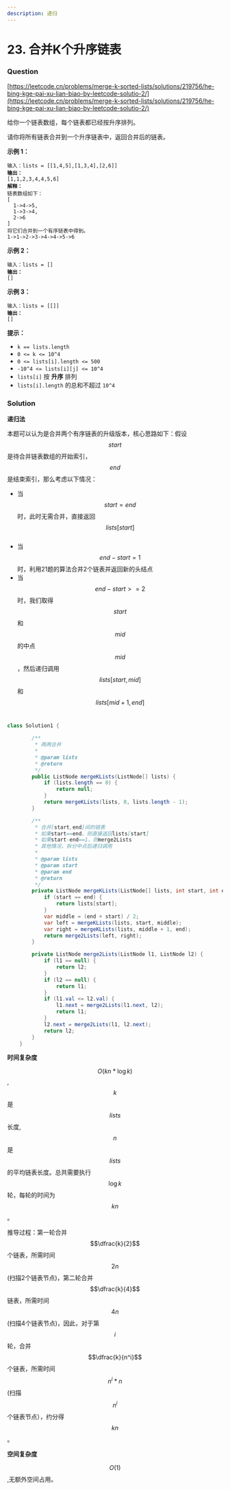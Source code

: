 ```yaml
---
description: 递归
---
```


# 23. 合并K个升序链表

### Question

[https://leetcode.cn/problems/merge-k-sorted-lists/solutions/219756/he-bing-kge-pai-xu-lian-biao-by-leetcode-solutio-2/](https://leetcode.cn/problems/merge-k-sorted-lists/solutions/219756/he-bing-kge-pai-xu-lian-biao-by-leetcode-solutio-2/)



给你一个链表数组，每个链表都已经按升序排列。

请你将所有链表合并到一个升序链表中，返回合并后的链表。

&#x20;

**示例 1：**

<pre><code>输入：lists = [[1,4,5],[1,3,4],[2,6]]
<strong>输出：
</strong>[1,1,2,3,4,4,5,6]
<strong>解释：
</strong>链表数组如下：
[
  1->4->5,
  1->3->4,
  2->6
]
将它们合并到一个有序链表中得到。
1->1->2->3->4->4->5->6
</code></pre>

**示例 2：**

<pre><code>输入：lists = []
<strong>输出：
</strong>[]
</code></pre>

**示例 3：**

<pre><code>输入：lists = [[]]
<strong>输出：
</strong>[]
</code></pre>

&#x20;

**提示：**

* `k == lists.length`
* `0 <= k <= 10^4`
* `0 <= lists[i].length <= 500`
* `-10^4 <= lists[i][j] <= 10^4`
* `lists[i]` 按 **升序** 排列
* `lists[i].length` 的总和不超过 `10^4`

### Solution

**递归法**

本题可以认为是合并两个有序链表的升级版本，核心思路如下：假设$$start$$​是待合并链表数组的开始索引，$$end$$​是结束索引，那么考虑以下情况：

* 当$$start=end$$​时，此时无需合并，直接返回$$lists[start]$$​
* 当$$end-start=1$$​时，利用21题的算法合并2个链表并返回新的头结点
* 当$$end-start>=2$$时，我们取得$$start$$​和$$mid$$​的中点$$mid$$​，然后递归调用$$lists[start,mid]$$​和$$lists[mid+1,end]$$​

```java
class Solution1 {

        /**
         * 两两合并
         *
         * @param lists
         * @return
         */
        public ListNode mergeKLists(ListNode[] lists) {
            if (lists.length == 0) {
                return null;
            }
            return mergeKLists(lists, 0, lists.length - 1);
        }

        /**
         * 合并[start,end]间的链表
         * 如果start==end，则直接返回lists[start]
         * 如果start-end==1，则merge2Lists
         * 其他情况，拆分中点后递归调用
         *
         * @param lists
         * @param start
         * @param end
         * @return
         */
        private ListNode mergeKLists(ListNode[] lists, int start, int end) {
            if (start == end) {
                return lists[start];
            }
            var middle = (end + start) / 2;
            var left = mergeKLists(lists, start, middle);
            var right = mergeKLists(lists, middle + 1, end);
            return merge2Lists(left, right);
        }

        private ListNode merge2Lists(ListNode l1, ListNode l2) {
            if (l1 == null) {
                return l2;
            }
            if (l2 == null) {
                return l1;
            }
            if (l1.val <= l2.val) {
                l1.next = merge2Lists(l1.next, l2);
                return l1;
            }
            l2.next = merge2Lists(l1, l2.next);
            return l2;
        }
    }
```

**时间复杂度**

$$O(kn*\log k)$$​, $$k$$​是$$lists$$​长度, $$n$$​是$$lists$$​的平均链表长度。总共需要执行$$\log k$$轮，每轮的时间为$$kn$$​。

推导过程：第一轮合并$$\dfrac{k}{2}$$个链表，所需时间$$2n$$​(扫描2个链表节点)，第二轮合并$$\dfrac{k}{4}$$​链表，所需时间$$4n$$​(扫描4个链表节点)，因此，对于第$$i$$​轮，合并$$\dfrac{k}{n^i}$$个链表，所需时间$$n^i*n$$​(扫描$$n^i$$个链表节点），约分得$$kn$$。

**空间复杂度**

$$O(1)$$,无额外空间占用。
